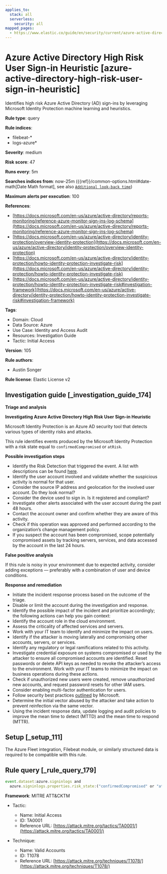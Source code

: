 ```yaml
---
applies_to:
  stack: all
  serverless:
    security: all
mapped_pages:
  - https://www.elastic.co/guide/en/security/current/azure-active-directory-high-risk-user-sign-in-heuristic.html
---
```


# Azure Active Directory High Risk User Sign-in Heuristic [azure-active-directory-high-risk-user-sign-in-heuristic]

Identifies high risk Azure Active Directory (AD) sign-ins by leveraging Microsoft Identity Protection machine learning and heuristics.

**Rule type**: query

**Rule indices**:

* filebeat-*
* logs-azure*

**Severity**: medium

**Risk score**: 47

**Runs every**: 5m

**Searches indices from**: now-25m ({{ref}}/common-options.html#date-math[Date Math format], see also [`Additional look-back time`](docs-content://solutions/security/detect-and-alert/create-detection-rule.md#rule-schedule))

**Maximum alerts per execution**: 100

**References**:

* [https://docs.microsoft.com/en-us/azure/active-directory/reports-monitoring/reference-azure-monitor-sign-ins-log-schema](https://docs.microsoft.com/en-us/azure/active-directory/reports-monitoring/reference-azure-monitor-sign-ins-log-schema)
* [https://docs.microsoft.com/en-us/azure/active-directory/identity-protection/overview-identity-protection](https://docs.microsoft.com/en-us/azure/active-directory/identity-protection/overview-identity-protection)
* [https://docs.microsoft.com/en-us/azure/active-directory/identity-protection/howto-identity-protection-investigate-risk](https://docs.microsoft.com/en-us/azure/active-directory/identity-protection/howto-identity-protection-investigate-risk)
* [https://docs.microsoft.com/en-us/azure/active-directory/identity-protection/howto-identity-protection-investigate-risk#investigation-framework](https://docs.microsoft.com/en-us/azure/active-directory/identity-protection/howto-identity-protection-investigate-risk#investigation-framework)

**Tags**:

* Domain: Cloud
* Data Source: Azure
* Use Case: Identity and Access Audit
* Resources: Investigation Guide
* Tactic: Initial Access

**Version**: 105

**Rule authors**:

* Austin Songer

**Rule license**: Elastic License v2

## Investigation guide [_investigation_guide_174]

**Triage and analysis**

**Investigating Azure Active Directory High Risk User Sign-in Heuristic**

Microsoft Identity Protection is an Azure AD security tool that detects various types of identity risks and attacks.

This rule identifies events produced by the Microsoft Identity Protection with a risk state equal to `confirmedCompromised` or `atRisk`.

**Possible investigation steps**

* Identify the Risk Detection that triggered the event. A list with descriptions can be found [here](https://docs.microsoft.com/en-us/azure/active-directory/identity-protection/concept-identity-protection-risks#risk-types-and-detection).
* Identify the user account involved and validate whether the suspicious activity is normal for that user.
* Consider the source IP address and geolocation for the involved user account. Do they look normal?
* Consider the device used to sign in. Is it registered and compliant?
* Investigate other alerts associated with the user account during the past 48 hours.
* Contact the account owner and confirm whether they are aware of this activity.
* Check if this operation was approved and performed according to the organization’s change management policy.
* If you suspect the account has been compromised, scope potentially compromised assets by tracking servers, services, and data accessed by the account in the last 24 hours.

**False positive analysis**

If this rule is noisy in your environment due to expected activity, consider adding exceptions — preferably with a combination of user and device conditions.

**Response and remediation**

* Initiate the incident response process based on the outcome of the triage.
* Disable or limit the account during the investigation and response.
* Identify the possible impact of the incident and prioritize accordingly; the following actions can help you gain context:
* Identify the account role in the cloud environment.
* Assess the criticality of affected services and servers.
* Work with your IT team to identify and minimize the impact on users.
* Identify if the attacker is moving laterally and compromising other accounts, servers, or services.
* Identify any regulatory or legal ramifications related to this activity.
* Investigate credential exposure on systems compromised or used by the attacker to ensure all compromised accounts are identified. Reset passwords or delete API keys as needed to revoke the attacker’s access to the environment. Work with your IT teams to minimize the impact on business operations during these actions.
* Check if unauthorized new users were created, remove unauthorized new accounts, and request password resets for other IAM users.
* Consider enabling multi-factor authentication for users.
* Follow security best practices [outlined](https://docs.microsoft.com/en-us/azure/security/fundamentals/identity-management-best-practices) by Microsoft.
* Determine the initial vector abused by the attacker and take action to prevent reinfection via the same vector.
* Using the incident response data, update logging and audit policies to improve the mean time to detect (MTTD) and the mean time to respond (MTTR).


## Setup [_setup_111]

The Azure Fleet integration, Filebeat module, or similarly structured data is required to be compatible with this rule.


## Rule query [_rule_query_179]

```js
event.dataset:azure.signinlogs and
  azure.signinlogs.properties.risk_state:("confirmedCompromised" or "atRisk") and event.outcome:(success or Success)
```

**Framework**: MITRE ATT&CKTM

* Tactic:

    * Name: Initial Access
    * ID: TA0001
    * Reference URL: [https://attack.mitre.org/tactics/TA0001/](https://attack.mitre.org/tactics/TA0001/)

* Technique:

    * Name: Valid Accounts
    * ID: T1078
    * Reference URL: [https://attack.mitre.org/techniques/T1078/](https://attack.mitre.org/techniques/T1078/)



